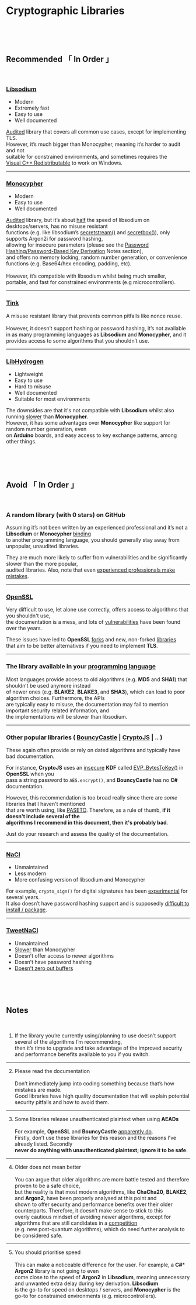 
[ Libsodium ]: https://doc.libsodium.org/
[ Audits ]: https://www.privateinternetaccess.com/blog/libsodium-v1-0-12-and-v1-0-13-security-assessment/
[ C++ Requirements ]: https://support.microsoft.com/sl-si/topic/the-latest-supported-visual-c-downloads-2647da03-1eea-4433-9aff-95f26a218cc0
[ Monocypher ]: https://monocypher.org/
[ Monocypher Audit ]: https://monocypher.org/quality-assurance/audit
[ Monocypher Speed ]: https://monocypher.org/speed
[ SecretBox ]: https://doc.libsodium.org/secret-key_cryptography/secretbox
[ Secret Stream ]: https://doc.libsodium.org/secret-key_cryptography/secretstream
[ Tink ]: https://developers.google.com/tink
[ LibHydrogen ]: https://libhydrogen.org
[ Professional Mistakes ]: https://github.com/agl/ed25519/issues/27
[ NSEC ]: https://github.com/ektrah/nsec
[ OpenSSL ]: https://www.openssl.org/
[ OpenSSL Vulnerabilities ]: https://www.openssl.org/news/vulnerabilities.html
[ OpenSSL Forks ]: https://www.libressl.org/index.html
[ BearSSL ]: https://bearssl.org/goals.html
[ Programming Language ]: https://docs.microsoft.com/en-us/dotnet/api/system.security.cryptography?view=net-5.0
[ Bouncy Castle ]: https://bouncycastle.org/
[ CryptoJS ]: https://cryptojs.gitbook.io/docs/
[ CryptoJS Insecure ]: https://www.npmjs.com/package/evp_bytestokey
[ EVP_BytesToKey ]: https://www.openssl.org/docs/man1.1.1/man3/EVP_BytesToKey.html
[ PASETO ]: https://github.com/paragonie/paseto
[ NaCL ]: https://nacl.cr.yp.to/
[ NaCL Experimental ]: https://nacl.cr.yp.to/sign.html
[ Monocypher Why ]: https://monocypher.org/why
[ TweetNaCl ]: https://tweetnacl.cr.yp.to/
[ Gotchas ]: https://github.com/SalusaSecondus/CryptoGotchas
[ Post Quantum Cryptography ]: https://csrc.nist.gov/projects/post-quantum-cryptography



# Cryptographic Libraries

<br>
<br>
<br>

## **Recommended** 「 In Order 」

<br>

### [Libsodium][ Libsodium ]

- Modern
- Extremely fast
- Easy to use
- Well documented

[Audited][ Audits ] library that covers all common use cases, except for implementing TLS.<br>
However, it’s much bigger than Monocypher, meaning it’s harder to audit and not<br>suitable for constrained environments, and sometimes requires the<br>
[Visual C++ Redistributable][ C++ Requirements ] to work on Windows.

---

### [Monocypher][ Monocypher ]

- Modern
- Easy to use
- Well documented

[Audited][ Monocypher Audit ] library, but it’s about [half][ Monocypher Speed ] the speed of libsodium on desktops/servers, has no misuse resistant<br>
functions (e.g. like libsodium’s [secretstream()][ Secret Stream ] and [secretbox()][ SecretBox ]), only supports Argon2i for password hashing,<br>
allowing for insecure parameters (please see the [Password Hashing/Password-Based Key Derivation](./Key%20Derivation%20-%20Password) Notes section),<br>
and offers no memory locking, random number generation, or convenience functions (e.g. Base64/hex encoding, padding, etc).<br><br>
However, it’s compatible with libsodium whilst being much smaller,<br>
portable, and fast for constrained environments (e.g microcontrollers).

---

### [Tink][ Tink ]

A misuse resistant library that prevents common pitfalls like nonce reuse. <br><br>However, it doesn’t support hashing or password hashing, it’s not available<br>in as many programming languages as **Libsodium** and **Monocypher**, and it<br>provides access to some algorithms that you shouldn’t use.

---

### [LibHydrogen][ LibHydrogen ]

- Lightweight
- Easy to use
- Hard to misuse
- Well documented
- Suitable for most environments

The downsides are that it's not compatible with **Libsodium** whilst also running [slower][ Monocypher Speed ] than **Monocypher**.<br>
However, it has some advantages over **Monocypher** like support for random number generation, even<br>
on **Arduino** boards, and easy access to key exchange patterns, among other things.

<br>
<br>
<br>

## **Avoid** 「 In Order 」

<br>

### A random library (with 0 stars) on GitHub

Assuming it’s not been written by an experienced professional and it’s not a **Libsodium** or **Monocypher** [binding][ NSEC ]<br>to another programming language, you should generally stay away from unpopular, unaudited libraries.

They are much more likely to suffer from vulnerabilities and be significantly slower than the more popular,<br> audited libraries. Also, note that even [experienced professionals make mistakes][ Professional Mistakes ].

---

### [OpenSSL][ OpenSSL ]

Very difficult to use, let alone use correctly, offers access to algorithms that you shouldn't use,<br>the documentation is a mess, and lots of [vulnerabilities][ OpenSSL Vulnerabilities ] have been found over the years.

These issues have led to **OpenSSL** [forks][ OpenSSL Forks ] and new, non-forked [libraries][ BearSSL ]<br>that aim to be better alternatives if you need to implement **TLS**.

---

### The library available in your [programming language][ Programming Language ]

Most languages provide access to old algorithms (e.g. **MD5** and **SHA1**) that shouldn’t be used anymore instead<br>of newer ones (e.g. **BLAKE2**, **BLAKE3**, and **SHA3**), which can lead to poor algorithm choices. Furthermore, the APIs<br>are typically easy to misuse, the documentation may fail to mention important security related information, and<br>the implementations will be slower than libsodium.

---

### Other popular libraries ( [BouncyCastle][ Bouncy Castle ] | [CryptoJS][ CryptoJS ] | .. )

These again often provide or rely on dated algorithms and typically have bad documentation.

For instance, **CryptoJS** uses an [insecure][ CryptoJS Insecure ] **KDF** called [EVP_BytesToKey()][ EVP_BytesToKey ] in **OpenSSL** when you<br>pass a string password to `AES.encrypt()`, and **BouncyCastle** has no **C#** documentation.

However, this recommendation is too broad really since there are *some* libraries that I haven't mentioned<br>that are worth using, like [PASETO][ PASETO ]. Therefore, as a rule of thumb, **if it doesn't include several of the<br>algorithms I recommend in this document, then it's probably bad**.

Just do your research and assess the quality of the documentation.

---

### [NaCl][ NaCL ]

- Unmaintained
- Less modern
- More confusing version of libsodium and Monocypher

For example, `crypto_sign()` for digital signatures has been [experimental][ NaCL Experimental ] for several years.<br>
It also doesn’t have password hashing support and is supposedly [difficult to install / package][ Monocypher Why ].

---

### [TweetNaCl][ TweetNaCl ]

- Unmaintained
- [Slower][ Monocypher Speed ] than Monocypher
- Doesn’t offer access to newer algorithms
- Doesn’t have password hashing
- [Doesn’t zero out buffers][ Monocypher Why ]

<br>
<br>
<br>

## **Notes**

<br>

1. If the library you’re currently using/planning to use doesn’t support several of the algorithms I’m recommending,<br>then it’s time to upgrade and take advantage of the improved security and performance benefits available to you if you switch.

---

2. Please read the documentation<br><br>
Don’t immediately jump into coding something because that’s how mistakes are made.<br>Good libraries have high quality documentation that will explain potential security pitfalls and how to avoid them.

---

3. Some libraries release unauthenticated plaintext when using **AEADs**<br><br>
For example, **OpenSSL** and **BouncyCastle** [apparently do][ Gotchas ].<br>Firstly, don’t use these libraries for this reason and the reasons I’ve already listed. Secondly<br>**never do anything with unauthenticated plaintext; ignore it to be safe**.

---

4. Older does not mean better<br><br>
You can argue that older algorithms are more battle tested and therefore proven to be a safe choice,<br>but the reality is that most modern algorithms, like **ChaCha20**, **BLAKE2**, and **Argon2**, have been properly analysed at this point and<br>shown to offer security and performance benefits over their older counterparts. Therefore, it doesn’t make sense to stick to this<br>overly cautious mindset of avoiding newer algorithms, except for algorithms that are still candidates in a [competition][ Post Quantum Cryptography ]<br>(e.g. new post-quantum algorithms), which do need further analysis to be considered safe.

---

5. You should prioritise speed<br><br>
This can make a noticeable difference for the user. For example, a **C#*** **Argon2** library is not going to even<br>come close to the speed of **Argon2** in **Libsodium**, meaning unnecessary and unwanted extra delay during key derivation. **Libsodium**<br>is the go-to for speed on desktops / servers, and **Monocypher** is the go-to for constrained environments (e.g. microcontrollers).
